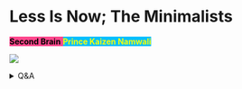 # Less Is Now; The Minimalists

<span style='background-color:#ff468b;'><span style='color:#000000;'>**Second Brain**</span> <span style='background-color:#00bfff;'><span style='color:#ffff00;'>**Prince Kaizen Namwali**</span> 


![](https://external-content.duckduckgo.com/iu/?u=https%3A%2F%2Ftse2.mm.bing.net%2Fth%3Fid%3DOIP.kXnr5-Vo4mH3C7LKBX82ZwHaKY%26pid%3DApi&f=1)
<details markdown='1'><summary>Q&A</summary>




<!-- Prince Kaizen Namwali -->



</details>

